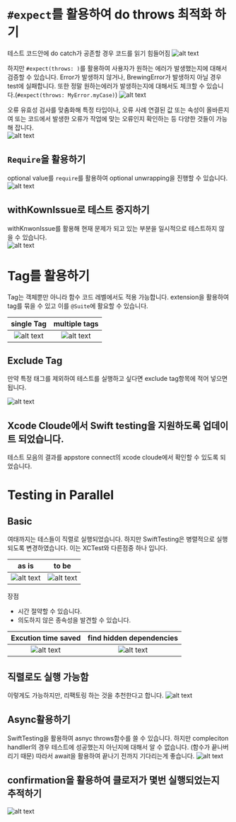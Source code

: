 # `#expect`를 활용하여 do throws 최적화 하기

테스트 코드안에 do catch가 공존할 경우 코드를 읽기 힘들어짐
![alt text](image.png)

하지만 `#expect(throws: )`를 활용하여 사용자가 원하는 에러가 발생했는지에 대해서 검증할 수 있습니다.  Error가 발생하지 않거나, BrewingError가 발생하지 아닐 경우 test에 실패합니다. 또한 정말 원하는에러가 발생하는지에 대해서도 체크할 수 있습니다.(`#expect(throws: MyError.myCase)`)
![alt text](image-1.png)

오류 유효성 검사를 맞춤화해 특정 타입이나, 오류 사례 연결된 값 또는 속성이 올바른지 여 또는 코드에서 발생한 오류가 작업에 맞는 오류인지 확인하는 등 다양한 것들이 가능해 잡니다.   
![alt text](image-2.png)

## `Require`을 활용하기
optional value를 `require`를 활용하여 optional unwrapping을 진행할 수 있습니다. 
![alt text](image-3.png)

## withKownIssue로 테스트 중지하기
withKnwonIssue를 활용해 현재 문제가 되고 있는 부분을 일시적으로 테스트하지 않을 수 있습니다.    
![alt text](image-4.png)

# Tag를 활용하기
Tag는 객체뿐만 아니라 함수 코드 레벨에서도 적용 가능합니다. extension을 활용하여 tag를 묶을 수 있고 이를 `@Suite`에 활요할 수 있습니다.

|single Tag| multiple tags|
|:-:|:-:|
|![alt text](image-5.png) | ![alt text](image-6.png)|

## Exclude Tag
만약 특정 태그를 제외하여 테스트를 실행하고 싶다면 exclude tag항목에 적어 넣으면 됩니다.

![alt text](image-7.png)

## Xcode Cloude에서 Swift testing을 지원하도록 업데이트 되었습니다.
테스트 모음의 결과를 appstore connect의 xcode cloude에서 확인할 수 있도록 되었습니다. 

# Testing in Parallel
## Basic
여태까지는 테스들이 직렬로 실행되었습니다. 하지만 SwiftTesting은 병렬적으로 실행되도록 변경하였습니다. 이는 XCTest와 다른점중 하나 입니다. 

|as is|to be|
|:-:|:-:|
|![alt text](image-8.png)|![alt text](image-9.png)|

장점
  - 시간 절약할 수 있습니다.
  - 의도하지 않은 종속성을 발견할 수 있습니다. 

|Excution time saved|find hidden dependencies|
|:-:|:-:|
| ![alt text](image-10.png)| ![alt text](image-11.png) |

## 직렬로도 실행 가능함 
이렇게도 가능하지만, 리팩토링 하는 것을 추천한다고 합니다. 
![alt text](image-12.png)

## Async활용하기
SwiftTesting을 활용하여 asnyc throws함수를 쓸 수 있습니다. 하지만 compleciton handller의 경우 테스트에 성공했는지 아닌지에 대해서 알 수 없습니다. (함수가 끝나버리기 때문) 따라서 await을 활용하여 끝나기 전까지 기다리는게 좋습니다.
![alt text](image-13.png)

## confirmation을 활용하여 클로저가 몇번 실행되었는지 추적하기
![alt text](image-14.png)